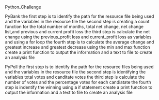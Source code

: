 Python_Challenge 

PyBank 
the first step is to identify the path for the resource file being used and the variables in the resource file 
the second step is creating a count function for the total number of months, total net change, net change list,and previous and current profit loss
the third step is calculate the net change using the previous_profit loss and current_profit loss as variables and using a for loop 
the fourth step is to calculate the average change and greatest increase and greatest decrease using the min and max function 
create a print function to output the information and a text to file to create an analysis file 


PyPoll
the first step is to identify the path for the resource files being used and the variables in the resource file 
the second step is identifying the variables total votes and canditate votes 
the third step is calculate the number of votes and the percentage votes for each candiatate
the fourth step is indentify the winning using a if statement 
create a print function to output the information and a text to file to create an analysis file 
